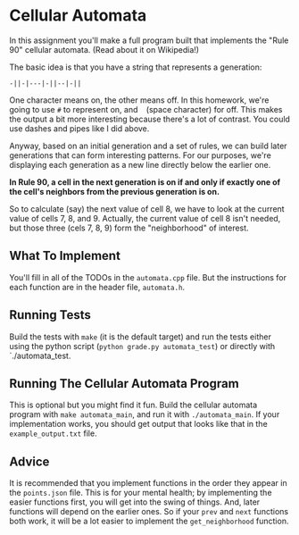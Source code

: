 # Cellular Automata

In this assignment you'll make a full program built that implements
the "Rule 90" cellular automata. (Read about it on Wikipedia!)

The basic idea is that you have a string that represents a generation:

```
-||-|---|-||--|-||
```

One character means on, the other means off. In this homework, we're
going to use `#` to represent on, and ` ` (space character) for
off. This makes the output a bit more interesting because there's a
lot of contrast. You could use dashes and pipes like I did above.

Anyway, based on an initial generation and a set of rules, we can
build later generations that can form interesting patterns. For our
purposes, we're displaying each generation as a new line directly
below the earlier one.

**In Rule 90, a cell in the next generation is on if and only if exactly
one of the cell's neighbors from the previous generation is on.**

So to calculate (say) the next value of cell 8, we have to look at the
current value of cells 7, 8, and 9. Actually, the current value of
cell 8 isn't needed, but those three (cels 7, 8, 9) form the
"neighborhood" of interest. 

## What To Implement

You'll fill in all of the TODOs in the `automata.cpp` file. But the
instructions for each function are in the header file, `automata.h`.

## Running Tests

Build the tests with `make` (it is the default target) and run the
tests either using the python script (`python grade.py automata_test`)
or directly with `./automata_test.

## Running The Cellular Automata Program

This is optional but you might find it fun. Build the cellular
automata program with `make automata_main`, and run it with
`./automata_main`. If your implementation works, you should get output
that looks like that in the `example_output.txt` file.

## Advice

It is recommended that you implement functions in the order they
appear in the `points.json` file. This is for your mental health; by
implementing the easier functions first, you will get into the swing
of things. And, later functions will depend on the earlier ones. So if
your `prev` and `next` functions both work, it will be a lot easier to
implement the `get_neighborhood` function.
